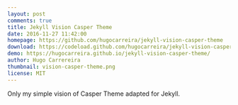 ```yaml
---
layout: post
comments: true
title: Jekyll Vision Casper Theme
date: 2016-11-27 11:42:00
homepage: https://github.com/hugocarreira/jekyll-vision-casper-theme
download: https://codeload.github.com/hugocarreira/jekyll-vision-casper-theme/zip/gh-pages
demo: https://hugocarreira.github.io/jekyll-vision-casper-theme/
author: Hugo Carrereira
thumbnail: vision-casper-theme.png
license: MIT
---
```


Only my simple vision of Casper Theme adapted for Jekyll.
